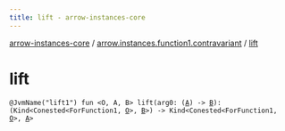 ```yaml
---
title: lift - arrow-instances-core
---
```


[arrow-instances-core](../index.html) / [arrow.instances.function1.contravariant](index.html) / [lift](./lift.html)

# lift

`@JvmName("lift1") fun <O, A, B> lift(arg0: (`[`A`](lift.html#A)`) -> `[`B`](lift.html#B)`): (Kind<Conested<ForFunction1, `[`O`](lift.html#O)`>, `[`B`](lift.html#B)`>) -> Kind<Conested<ForFunction1, `[`O`](lift.html#O)`>, `[`A`](lift.html#A)`>`